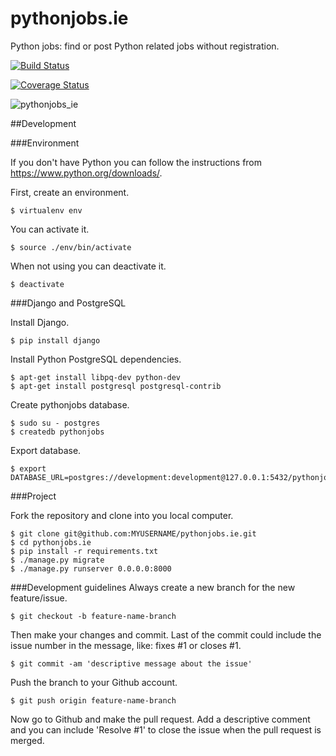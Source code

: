# pythonjobs.ie
Python jobs: find or post Python related jobs without registration.

[![Build Status](https://travis-ci.org/kimeraapp/pythonjobs.ie.svg?branch=master)](https://travis-ci.org/kimeraapp/pythonjobs.ie)

[![Coverage Status](https://coveralls.io/repos/kimeraapp/pythonjobs.ie/badge.svg?branch=master&service=github)](https://coveralls.io/github/kimeraapp/pythonjobs.ie?branch=master)

![pythonjobs_ie](https://cloud.githubusercontent.com/assets/6503912/10180230/5493706a-6703-11e5-8c31-39b93e2d3fd9.png)

##Development

###Environment

If you don't have Python you can follow the instructions from https://www.python.org/downloads/.

First, create an environment. 
```
$ virtualenv env
```
You can activate it.
```
$ source ./env/bin/activate
```
When not using you can deactivate it.
```
$ deactivate
```
###Django and PostgreSQL

Install Django.

```
$ pip install django
```
Install Python PostgreSQL dependencies.
```
$ apt-get install libpq-dev python-dev
$ apt-get install postgresql postgresql-contrib
```
Create pythonjobs database.
```
$ sudo su - postgres
$ createdb pythonjobs
```
Export database.
```
$ export DATABASE_URL=postgres://development:development@127.0.0.1:5432/pythonjobs
```

###Project

Fork the repository and clone into you local computer.

```
$ git clone git@github.com:MYUSERNAME/pythonjobs.ie.git
$ cd pythonjobs.ie
$ pip install -r requirements.txt
$ ./manage.py migrate
$ ./manage.py runserver 0.0.0.0:8000
```

###Development guidelines
Always create a new branch for the new feature/issue.
```
$ git checkout -b feature-name-branch
```
Then make your changes and commit. Last of the commit could include the issue number in the message, like: fixes #1 or closes #1.
```
$ git commit -am 'descriptive message about the issue'
```
Push the branch to your Github account.
```
$ git push origin feature-name-branch
```
Now go to Github and make the pull request. Add a descriptive comment and you can include 'Resolve #1' to close the issue when the pull request is merged.
